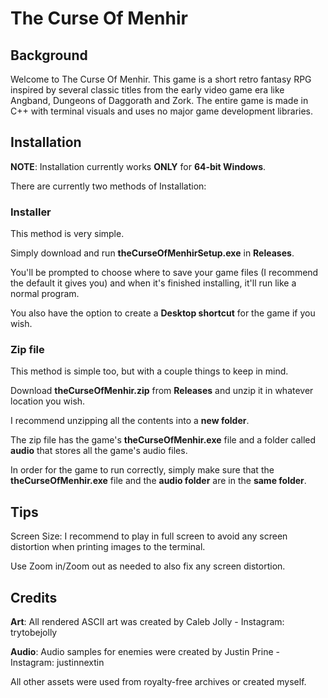 # The Curse Of Menhir
 
## Background

Welcome to The Curse Of Menhir. This game is a short retro fantasy RPG inspired by several classic titles from the early video game era like Angband, Dungeons of Daggorath and Zork. The entire game is made in C++ with terminal visuals and uses no major game development libraries.

## Installation

**NOTE**: Installation currently works **ONLY** for **64-bit Windows**.

There are currently two methods of Installation:

### Installer

This method is very simple. 

Simply download and run **theCurseOfMenhirSetup.exe** in **Releases**. 

You'll be prompted to choose where to save your game files (I recommend the default it gives you) and when it's finished installing, it'll run like a normal program. 

You also have the option to create a **Desktop shortcut** for the game if you wish.  

### Zip file

This method is simple too, but with a couple things to keep in mind. 

Download **theCurseOfMenhir.zip** from **Releases** and unzip it in whatever location you wish. 

I recommend unzipping all the contents into a **new folder**. 

The zip file has the game's **theCurseOfMenhir.exe** file and a folder called **audio** that stores all the game's audio files. 

In order for the game to run correctly, simply make sure that the **theCurseOfMenhir.exe** file and the **audio folder** are in the **same folder**.

## Tips

Screen Size: I recommend to play in full screen to avoid any screen distortion when printing images to the terminal.

Use Zoom in/Zoom out as needed to also fix any screen distortion. 

## Credits

**Art**: All rendered ASCII art was created by Caleb Jolly - Instagram: trytobejolly

**Audio**: Audio samples for enemies were created by Justin Prine - Instagram: justinnextin 

All other assets were used from royalty-free archives or created myself. 